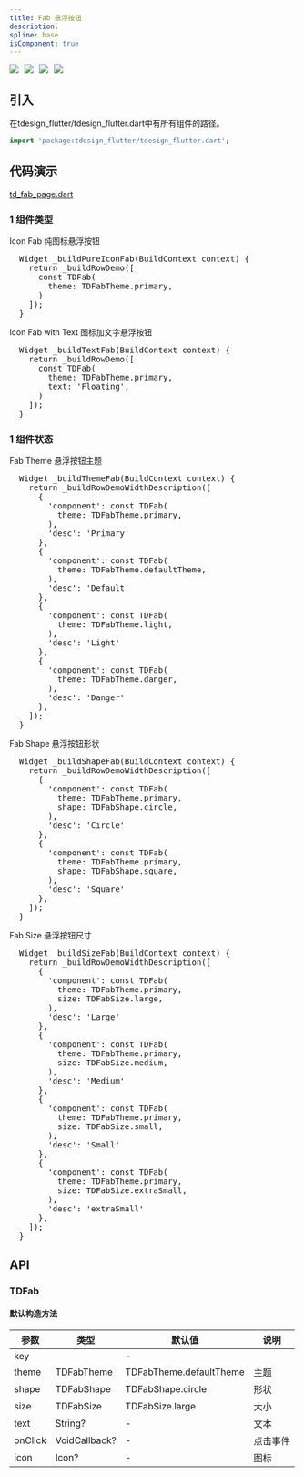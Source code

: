 ```yaml
---
title: Fab 悬浮按钮
description: 
spline: base
isComponent: true
---
```


<span class="coverages-badge" style="margin-right: 10px"><img src="https://img.shields.io/badge/coverages%3A%20lines-100%25-blue" /></span><span class="coverages-badge" style="margin-right: 10px"><img src="https://img.shields.io/badge/coverages%3A%20functions-100%25-blue" /></span><span class="coverages-badge" style="margin-right: 10px"><img src="https://img.shields.io/badge/coverages%3A%20statements-100%25-blue" /></span><span class="coverages-badge" style="margin-right: 10px"><img src="https://img.shields.io/badge/coverages%3A%20branches-83%25-blue" /></span>
## 引入

在tdesign_flutter/tdesign_flutter.dart中有所有组件的路径。

```dart
import 'package:tdesign_flutter/tdesign_flutter.dart';
```

## 代码演示

[td_fab_page.dart](https://github.com/Tencent/tdesign-flutter/blob/main/tdesign-component/example/lib/page/td_fab_page.dart)

### 1 组件类型

Icon Fab 纯图标悬浮按钮
            
<td-code-block panel="Dart">

  <pre slot="Dart" lang="javascript">
  Widget _buildPureIconFab(BuildContext context) {
    return _buildRowDemo([
      const TDFab(
        theme: TDFabTheme.primary,
      )
    ]);
  }</pre>

</td-code-block>
                                  

Icon Fab with Text 图标加文字悬浮按钮
            
<td-code-block panel="Dart">

  <pre slot="Dart" lang="javascript">
  Widget _buildTextFab(BuildContext context) {
    return _buildRowDemo([
      const TDFab(
        theme: TDFabTheme.primary,
        text: 'Floating',
      )
    ]);
  }</pre>

</td-code-block>
                                  
### 1 组件状态

Fab Theme 悬浮按钮主题
            
<td-code-block panel="Dart">

  <pre slot="Dart" lang="javascript">
  Widget _buildThemeFab(BuildContext context) {
    return _buildRowDemoWidthDescription([
      {
        'component': const TDFab(
          theme: TDFabTheme.primary,
        ),
        'desc': 'Primary'
      },
      {
        'component': const TDFab(
          theme: TDFabTheme.defaultTheme,
        ),
        'desc': 'Default'
      },
      {
        'component': const TDFab(
          theme: TDFabTheme.light,
        ),
        'desc': 'Light'
      },
      {
        'component': const TDFab(
          theme: TDFabTheme.danger,
        ),
        'desc': 'Danger'
      },
    ]);
  }</pre>

</td-code-block>
                                  

Fab Shape 悬浮按钮形状
            
<td-code-block panel="Dart">

  <pre slot="Dart" lang="javascript">
  Widget _buildShapeFab(BuildContext context) {
    return _buildRowDemoWidthDescription([
      {
        'component': const TDFab(
          theme: TDFabTheme.primary,
          shape: TDFabShape.circle,
        ),
        'desc': 'Circle'
      },
      {
        'component': const TDFab(
          theme: TDFabTheme.primary,
          shape: TDFabShape.square,
        ),
        'desc': 'Square'
      },
    ]);
  }</pre>

</td-code-block>
                                  

Fab Size 悬浮按钮尺寸
            
<td-code-block panel="Dart">

  <pre slot="Dart" lang="javascript">
  Widget _buildSizeFab(BuildContext context) {
    return _buildRowDemoWidthDescription([
      {
        'component': const TDFab(
          theme: TDFabTheme.primary,
          size: TDFabSize.large,
        ),
        'desc': 'Large'
      },
      {
        'component': const TDFab(
          theme: TDFabTheme.primary,
          size: TDFabSize.medium,
        ),
        'desc': 'Medium'
      },
      {
        'component': const TDFab(
          theme: TDFabTheme.primary,
          size: TDFabSize.small,
        ),
        'desc': 'Small'
      },
      {
        'component': const TDFab(
          theme: TDFabTheme.primary,
          size: TDFabSize.extraSmall,
        ),
        'desc': 'extraSmall'
      },
    ]);
  }</pre>

</td-code-block>
                                  


## API
### TDFab
#### 默认构造方法

| 参数 | 类型 | 默认值 | 说明 |
| --- | --- | --- | --- |
| key |  | - |  |
| theme | TDFabTheme | TDFabTheme.defaultTheme | 主题 |
| shape | TDFabShape | TDFabShape.circle | 形状 |
| size | TDFabSize | TDFabSize.large | 大小 |
| text | String? | - | 文本 |
| onClick | VoidCallback? | - | 点击事件 |
| icon | Icon? | - | 图标 |


  